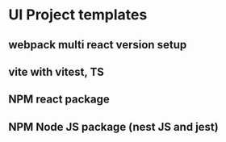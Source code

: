 # UI Project templates

## webpack multi react version setup

## vite with vitest, TS

## NPM react package

## NPM Node JS package (nest JS and jest)
